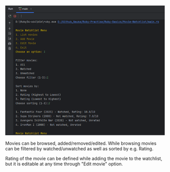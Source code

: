 ![watchlist.png](../readme-images/watchlist.png)

Movies can be browsed, added/removed/edited.
While browsing movies can be filtered by watched/unwatched as well as sorted by e.g. Rating.

Rating of the movie can be defined while adding the movie to the watchlist, but it is editable at any time through "Edit movie" option.